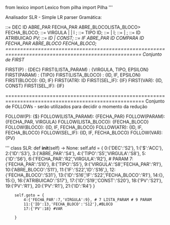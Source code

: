 
from lexico import Lexico
from pilha import Pilha
'''

Analisador SLR - Simple LR parser
Gramática:
<P>           ::= DEC ID ABRE_PAR <LISTA_PARAM> FECHA_PAR ABRE_BLOCOLISTA_BLOCO> FECHA_BLOCO;
<LISTA_PARAM> ::= VIRGULA <PARAM> | <PARAM><LISTA_PARAM> | î ;
<PARAM>       ::= TIPO ID;
<LISTA_BLOCO> ::= <BLOCO> <LISTA_BLOCO> | î;
<BLOCO>       ::= <ATR> | <SEL_IF>;
<ATR>         ::= ID ATRIBUICAO <VAR> PV;
<VAR>         ::= ID | CONST;
<SEL_IF>      ::= IF ABRE_PAR ID COMPARA ID FECHA_PAR ABRE_BLOCO <BLOCO> FECHA_BLOCO;
====================================================================================================
Conjunto de FIRST

FIRST(P) : {DEC}
FIRST(LISTA_PARAM) : {VIRGULA, TIPO, EPSILON}
FIRST(PARAM) : {TIPO}
FIRST(LISTA_BLOCO) : {ID, IF, EPSILON}
FIRST(BLOCO): {ID, IF}
FIRST(ATR): ID
FIRST(SEL_IF): {IF}
FIRST(VAR): {ID, CONST}
FIRST(SEL_IF): {IF}

=====================================================================================================
Conjunto de FOLLOWs - serão utilizados para decidir o momento da redução

FOLLOW(P): {$}
FOLLOW(LISTA_PARAM): {FECHA_PAR}
FOLLOW(PARAM): {FECHA_PAR, VIRGULA}
FOLLOW(LISTA_BLOCO): {FECHA_BLOCO}
FOLLOW(BLOCO): {ID, IF, FECHA_BLOCO}
FOLLOW(ATR):  {ID, IF, FECHA_BLOCO}
FOLLOW(SEL_IF):  {ID, IF, FECHA_BLOCO}
FOLLOW(VAR): {PV}

'''
class SLR:
    def __init__(self) -> None:
        self.afd = {
            0:{'DEC':'S2'},
            1:{'$':'ACC'},
            2:{'ID':'S3'},
            3:{'ABRE_PAR':'S4'},
            4:{'TIPO':'S5','VIRGULA':'S8'},
            5:{'ID':'S6'},
            6:{'FECHA_PAR':'R2','VIRGULA':'R2'}, # PARAM
            7:{'FECHA_PAR':'S10'},
            8:{'TIPO':'S5'},
            9:{'VIRGULA':'S8','FECHA_PAR':'R1'},
            10:{'ABRE_BLOCO':'S11'},
            11:{'IF':'S22','ID':'S16',},
            12:{'FECHA_BLOCO':'S31'},
            13:{'ID':'S16','IF':'S22','FECHA_BLOCO':'R1'},
            14:{},
            15:{},
            16:{'ATRIBUICAO':'S17'},
            17:{'ID':'S19','CONST':'S20'},
            18:{'PV':'S21'},
            19:{'PV':'R1'},
            20:{'PV':'R1'},
            21:{'ID':'R4'}
        }

        self.goto = {
            4:{'FECHA_PAR':7,'VIRGULA':9}, # 7 LISTA_PARAM # 9 PARAM
            11:{'ID':13,'FECHA_BLOCO':'S12'},#BLOCO
            17:{'PV':18} #VAR

        }